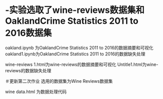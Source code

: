 # -实验选取了wine-reviews数据集和OaklandCrime Statistics 2011 to 2016数据集

oakland.ipynb 为OaklandCrime Statistics 2011 to 2016的数据摘要和可视化
oakland1.ipynb为OaklandCrime Statistics 2011 to 2016的数据缺失处理

wine-reviews 1.html为wine-reviews的数据摘要和可视化
Untitle1.html为wine-reviews的数据缺失处理


＃更新第二次作业
选用的数据集为Wine Reviews数据集

wine data.html 为数据处理代码

